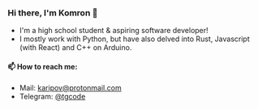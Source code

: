 ### Hi there, I'm Komron 👋
- I'm a high school student & aspiring software developer!
- I mostly work with Python, but have also delved into Rust, Javascript (with React) and C++ on Arduino.

#### 📫 How to reach me:
- Mail: karipov@protonmail.com
- Telegram: [@tgcode](https://t.me/tgcode)
